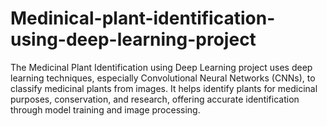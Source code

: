 # Medinical-plant-identification-using-deep-learning-project
The Medicinal Plant Identification using Deep Learning project uses deep learning techniques, especially Convolutional Neural Networks (CNNs), to classify medicinal plants from images. It helps identify plants for medicinal purposes, conservation, and research, offering accurate identification through model training and image processing.
